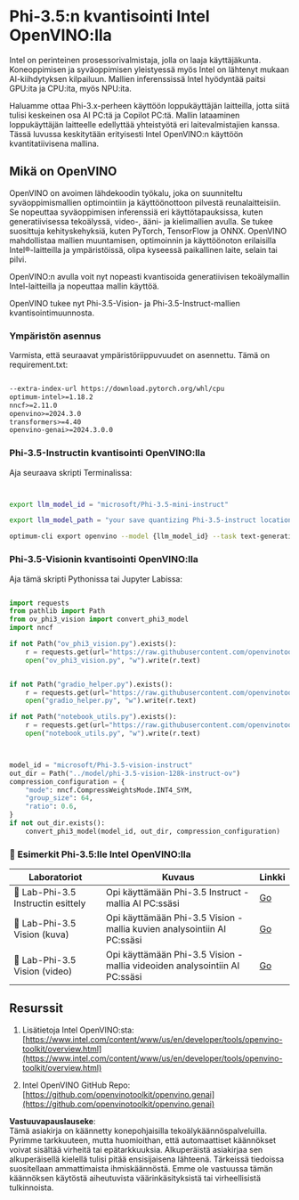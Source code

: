 # **Phi-3.5:n kvantisointi Intel OpenVINO:lla**

Intel on perinteinen prosessorivalmistaja, jolla on laaja käyttäjäkunta. Koneoppimisen ja syväoppimisen yleistyessä myös Intel on lähtenyt mukaan AI-kiihdytyksen kilpailuun. Mallien inferenssissä Intel hyödyntää paitsi GPU:ita ja CPU:ita, myös NPU:ita.

Haluamme ottaa Phi-3.x-perheen käyttöön loppukäyttäjän laitteilla, jotta siitä tulisi keskeinen osa AI PC:tä ja Copilot PC:tä. Mallin lataaminen loppukäyttäjän laitteelle edellyttää yhteistyötä eri laitevalmistajien kanssa. Tässä luvussa keskitytään erityisesti Intel OpenVINO:n käyttöön kvantitatiivisena mallina.

## **Mikä on OpenVINO**

OpenVINO on avoimen lähdekoodin työkalu, joka on suunniteltu syväoppimismallien optimointiin ja käyttöönottoon pilvestä reunalaitteisiin. Se nopeuttaa syväoppimisen inferenssiä eri käyttötapauksissa, kuten generatiivisessa tekoälyssä, video-, ääni- ja kielimallien avulla. Se tukee suosittuja kehityskehyksiä, kuten PyTorch, TensorFlow ja ONNX. OpenVINO mahdollistaa mallien muuntamisen, optimoinnin ja käyttöönoton erilaisilla Intel®-laitteilla ja ympäristöissä, olipa kyseessä paikallinen laite, selain tai pilvi.

OpenVINO:n avulla voit nyt nopeasti kvantisoida generatiivisen tekoälymallin Intel-laitteilla ja nopeuttaa mallin käyttöä.

OpenVINO tukee nyt Phi-3.5-Vision- ja Phi-3.5-Instruct-mallien kvantisointimuunnosta.

### **Ympäristön asennus**

Varmista, että seuraavat ympäristöriippuvuudet on asennettu. Tämä on requirement.txt:

```txt

--extra-index-url https://download.pytorch.org/whl/cpu
optimum-intel>=1.18.2
nncf>=2.11.0
openvino>=2024.3.0
transformers>=4.40
openvino-genai>=2024.3.0.0

```

### **Phi-3.5-Instructin kvantisointi OpenVINO:lla**

Aja seuraava skripti Terminalissa:

```bash


export llm_model_id = "microsoft/Phi-3.5-mini-instruct"

export llm_model_path = "your save quantizing Phi-3.5-instruct location"

optimum-cli export openvino --model {llm_model_id} --task text-generation-with-past --weight-format int4 --group-size 128 --ratio 0.6  --sym  --trust-remote-code {llm_model_path}


```

### **Phi-3.5-Visionin kvantisointi OpenVINO:lla**

Aja tämä skripti Pythonissa tai Jupyter Labissa:

```python

import requests
from pathlib import Path
from ov_phi3_vision import convert_phi3_model
import nncf

if not Path("ov_phi3_vision.py").exists():
    r = requests.get(url="https://raw.githubusercontent.com/openvinotoolkit/openvino_notebooks/latest/notebooks/phi-3-vision/ov_phi3_vision.py")
    open("ov_phi3_vision.py", "w").write(r.text)


if not Path("gradio_helper.py").exists():
    r = requests.get(url="https://raw.githubusercontent.com/openvinotoolkit/openvino_notebooks/latest/notebooks/phi-3-vision/gradio_helper.py")
    open("gradio_helper.py", "w").write(r.text)

if not Path("notebook_utils.py").exists():
    r = requests.get(url="https://raw.githubusercontent.com/openvinotoolkit/openvino_notebooks/latest/utils/notebook_utils.py")
    open("notebook_utils.py", "w").write(r.text)



model_id = "microsoft/Phi-3.5-vision-instruct"
out_dir = Path("../model/phi-3.5-vision-128k-instruct-ov")
compression_configuration = {
    "mode": nncf.CompressWeightsMode.INT4_SYM,
    "group_size": 64,
    "ratio": 0.6,
}
if not out_dir.exists():
    convert_phi3_model(model_id, out_dir, compression_configuration)

```

### **🤖 Esimerkit Phi-3.5:lle Intel OpenVINO:lla**

| Laboratoriot    | Kuvaus | Linkki |
| -------- | ------- |  ------- |
| 🚀 Lab-Phi-3.5 Instructin esittely  | Opi käyttämään Phi-3.5 Instruct -mallia AI PC:ssäsi    |  [Go](../../../../../code/09.UpdateSamples/Aug/intel-phi35-instruct-zh.ipynb)    |
| 🚀 Lab-Phi-3.5 Vision (kuva) | Opi käyttämään Phi-3.5 Vision -mallia kuvien analysointiin AI PC:ssäsi      |  [Go](../../../../../code/09.UpdateSamples/Aug/intel-phi35-vision-img.ipynb)    |
| 🚀 Lab-Phi-3.5 Vision (video)   | Opi käyttämään Phi-3.5 Vision -mallia videoiden analysointiin AI PC:ssäsi    |  [Go](../../../../../code/09.UpdateSamples/Aug/intel-phi35-vision-video.ipynb)    |

## **Resurssit**

1. Lisätietoja Intel OpenVINO:sta: [https://www.intel.com/content/www/us/en/developer/tools/openvino-toolkit/overview.html](https://www.intel.com/content/www/us/en/developer/tools/openvino-toolkit/overview.html)

2. Intel OpenVINO GitHub Repo: [https://github.com/openvinotoolkit/openvino.genai](https://github.com/openvinotoolkit/openvino.genai)

**Vastuuvapauslauseke**:  
Tämä asiakirja on käännetty konepohjaisilla tekoälykäännöspalveluilla. Pyrimme tarkkuuteen, mutta huomioithan, että automaattiset käännökset voivat sisältää virheitä tai epätarkkuuksia. Alkuperäistä asiakirjaa sen alkuperäisellä kielellä tulisi pitää ensisijaisena lähteenä. Tärkeissä tiedoissa suositellaan ammattimaista ihmiskäännöstä. Emme ole vastuussa tämän käännöksen käytöstä aiheutuvista väärinkäsityksistä tai virheellisistä tulkinnoista.